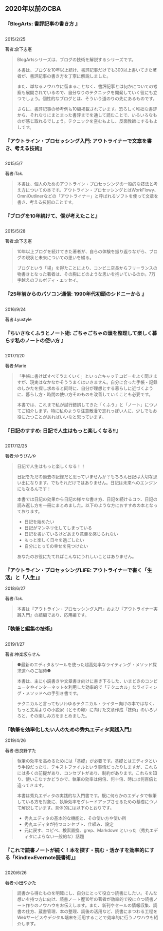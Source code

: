 ## 2020年以前のCBA

### 『BlogArts: 書評記事の書き方 』

<p style="text-align: center;"><a href="http://www.amazon.co.jp/exec/obidos/ASIN/B00U1M1H90/rashita1000-22/ref=nosim/" target="_blank" rel="noopener" name="amazletlink"><img class="aligncenter" style="border: none;" src="https://m.media-amazon.com/images/I/51NFASOsDGL._SY346_.jpg" alt="" /></a></p>

2015/2/25

著者:倉下忠憲

<blockquote>
BlogArtsシリーズは、ブログの技術を解説するシリーズです。

本書は、ブログを10年以上続け、書評記事だけでも300以上書いてきた著者が、書評記事の書き方を丁寧に解説しました。

また、単なるノウハウに留まることなく、書評記事とは何かについての考察も展開されているので、自分なりのテクニックを開発していく役にも立つでしょう。個性的なブログとは、そういう道のりの先にあるものです。

さらに、書評記事の参考例も10編掲載されています。恐ろしく稚拙な書評から、それなりにまとまった書評までを通して読むことで、いろいろなものが感じ取れるでしょう。テクニックを盗むもよし、反面教師にするもよしです。
</blockquote>

### 『アウトライン・プロセッシング入門: アウトライナーで文章を書き、考える技術』

<p style="text-align: center;"><a href="http://www.amazon.co.jp/exec/obidos/ASIN/B00XCIETIG/rashita1000-22/ref=nosim/" target="_blank" rel="noopener" name="amazletlink"><img class="aligncenter" style="border: none;" src="https://m.media-amazon.com/images/I/41WikKyn+uL._SY346_.jpg" alt="" /></a></p>

2015/5/7

著者:Tak.

<blockquote>
本書は、個人のためのアウトライン・プロセッシングの一般的な技法と考え方についての本です。アウトライン・プロセッシングとはWorkFlowy、OmniOutlinerなどの「アウトライナー」と呼ばれるソフトを使って文章を書き、考える技術のことです。
</blockquote>

### 『ブログを10年続けて、僕が考えたこと』

<p style="text-align: center;"><a href="http://www.amazon.co.jp/exec/obidos/ASIN/B00YI05M1K/rashita1000-22/ref=nosim/" target="_blank" rel="noopener" name="amazletlink"><img class="aligncenter" style="border: none;" src="https://m.media-amazon.com/images/I/41qzGeKnNEL._SY346_.jpg" alt="" /></a></p>

2015/5/28

著者:倉下忠憲

<blockquote>
10年以上ブログを続けてきた著者が、自らの体験を振り返りながら、ブログの現状と未来についての思いを綴る。

ブログという「場」を得たことにより、コンビニ店長からフリーランスの物書きとなった著者は、その胸にどのような思いを抱いているのか。7万字越えのフルボディ・エッセイ。
</blockquote>

### 『25年前からのパソコン通信: 1990年代初頭のシドニーから 』

<p style="text-align: center;"><a href="http://www.amazon.co.jp/exec/obidos/ASIN/B01LZ9RPU5/rashita1000-22/ref=nosim/" target="_blank" rel="noopener" name="amazletlink"><img class="aligncenter" style="border: none;" src="https://m.media-amazon.com/images/I/51OUDOoLIQL._SY346_.jpg" alt="" /></a></p>

2016/9/24

著者:Lyustyle 


### 『ちいさなくふうとノート術: ごちゃごちゃの頭を整理して楽しく暮らす私のノートの使い方 』

<p style="text-align: center;"><a href="http://www.amazon.co.jp/exec/obidos/ASIN/B01NAVLTDV/rashita1000-22/ref=nosim/" target="_blank" rel="noopener" name="amazletlink"><img class="aligncenter" style="border: none;" src="https://m.media-amazon.com/images/I/41h+Q1YcYAL._SY346_.jpg" alt="" /></a></p>

2017/1/20

著者:Marie

<blockquote>
「手帳に書けばすべてうまくいく」といったキャッチコピーをよく聞きますが、現実はなかなかそううまくはいきません。自分に合った手帳・記録のしかたを探し求めると同時に、自分が理想とする暮らしに近づくように、暮らし方・時間の使い方そのものを改善していくことも必要です。

本書では、これまで私が試行錯誤してきた「くふう」と「ノート」についてご紹介します。特に私のような注意散漫で忘れっぽい人に、少しでもお役にたつことがあればいいなと思っています。
</blockquote>

### 『日記のすすめ: 日記で人生はもっと楽しくなる!!』

<p style="text-align: center;"><a href="http://www.amazon.co.jp/exec/obidos/ASIN/B078MNHHPZ/rashita1000-22/ref=nosim/" target="_blank" rel="noopener" name="amazletlink"><img class="aligncenter" style="border: none;" src="https://m.media-amazon.com/images/I/51QthwOOpIL._SY346_.jpg" alt="" /></a></p>

2017/12/25

著者:ゆうびんや

<blockquote>
日記で人生はもっと楽しくなる！！　　

日記をただの過去の記録だと思っていませんか？もちろん日記は大切な思い出になります。でもそれだけではありません。日記は未来へのエンジンにもなるんです！ 　

本書では日記の効果から日記の様々な書き方、日記を続けるコツ、日記の読み返し方を一冊にまとめました。以下のような方におすすめの本となっております。

<ul>
<li>日記を始めたい</li>
<li>日記がマンネリ化してしまっている</li>
<li>日記を書いているけどあまり意義を感じられない</li>
<li>もっと楽しく日々を過ごしたい</li>
<li>自分にとっての幸せを見つけたい</li>
</ul>

あなたのお役にたてればこんなにうれしいことはありません。
</blockquote>

### 『アウトライン・プロセッシングLIFE: アウトライナーで書く「生活」と「人生」』

2018/6/27

著者:Tak.

<blockquote>
本書は『アウトライン・プロセッシング入門』および『アウトライナー実践入門』の続編であり、応用編です。
</blockquote>

### 『執筆と編集の技術』

<p style="text-align: center;"><a href="http://www.amazon.co.jp/exec/obidos/ASIN/B07N62ZZ3S/rashita1000-22/ref=nosim/" target="_blank" rel="noopener" name="amazletlink"><img class="aligncenter" style="border: none;" src="https://m.media-amazon.com/images/I/41qO42i13sL._SY346_.jpg" alt="" /></a></p>

2019/1/27

著者:神楽坂らせん

<blockquote>
●最新のエディタ＆ツールを使った超高効率なライティング・メソッド探求道へのご招待●

本書は、主に小説書きや文章書き向けに書き下ろした、いまどきのコンピュータやインターネットを利用した効率的で「テクニカル」なライティング・メソッドへの手引き書です。

テクニカルと言ってもいわゆるテクニカル・ライター向けの本ではなく、もっと文系よりの小説家（とその卵）に向けた文章作成「技術」のいろいろと、その楽しみ方をまとめました。
</blockquote>


### 『執筆を効率化したい人のための秀丸エディタ実践入門』

2019/4/26

著者:吉良野すた

<blockquote>
執筆の効率を高めるためには「基礎」が必要です。基礎とはエディタという手段だったり、テキストファイルという事情だったりしますが、これらには多くの前提があり、コンセプトがあり、制約があります。これらを知り、使いこなすかどうかで、執筆の効率は何倍、何十倍、時には何百倍と違ってきます。

本書は秀丸エディタの実践的な入門書です。既に何らかのエディタで執筆している方を対象に、執筆効率をグレードアップさせるための基礎について解説しています。具体的には以下のとおりです。

<ul>
<li>秀丸エディタの基本的な機能と、その使い方や使い所</li>
<li>秀丸エディタが持つコンセプト、仕組み、設定</li>
<li>元に戻す、コピペ、検索置換、grep、Markdown といった（秀丸エディタによらない一般的な）話題</li>
</ul>

</blockquote>


### 『これで読書ノートが続く！本を探す・読む・活かすを効率的にする「Kindle×Evernote読書術」』

<p style="text-align: center;"><a href="http://www.amazon.co.jp/exec/obidos/ASIN/B08BXWJWDD/rashita1000-22/ref=nosim/" target="_blank" rel="noopener" name="amazletlink"><img class="aligncenter" style="border: none;" src="https://m.media-amazon.com/images/I/41xhxv-xwIL._SY346_.jpg" alt="" /></a></p>

2020/6/26

著者:小田やかた

<blockquote>
読書から得たものを明確にし、自分にとって役立つ読書にしたい。そんな想いを持つ方に向け、読書ノート歴10年の著者が効率的で役に立つ読書ノート作りのノウハウをお伝えします。また、新刊やセールの情報収集、読書の仕方、蔵書管理、本の整理、読後の活用など、読書にまつわる工程をWebサービスやデジタル端末を活用することで効率的に行うノウハウも紹介します。
</blockquote>
